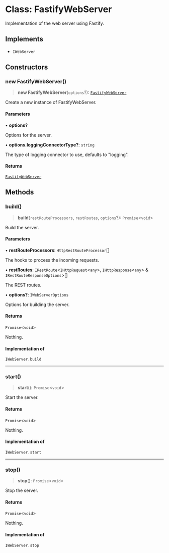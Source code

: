 # Class: FastifyWebServer

Implementation of the web server using Fastify.

## Implements

- `IWebServer`

## Constructors

### new FastifyWebServer()

> **new FastifyWebServer**(`options`?): [`FastifyWebServer`](FastifyWebServer.md)

Create a new instance of FastifyWebServer.

#### Parameters

• **options?**

Options for the server.

• **options.loggingConnectorType?**: `string`

The type of logging connector to use, defaults to "logging".

#### Returns

[`FastifyWebServer`](FastifyWebServer.md)

## Methods

### build()

> **build**(`restRouteProcessors`, `restRoutes`, `options`?): `Promise`\<`void`\>

Build the server.

#### Parameters

• **restRouteProcessors**: `HttpRestRouteProcessor`[]

The hooks to process the incoming requests.

• **restRoutes**: `IRestRoute`\<`IHttpRequest`\<`any`\>, `IHttpResponse`\<`any`\> & `IRestRouteResponseOptions`\>[]

The REST routes.

• **options?**: `IWebServerOptions`

Options for building the server.

#### Returns

`Promise`\<`void`\>

Nothing.

#### Implementation of

`IWebServer.build`

***

### start()

> **start**(): `Promise`\<`void`\>

Start the server.

#### Returns

`Promise`\<`void`\>

Nothing.

#### Implementation of

`IWebServer.start`

***

### stop()

> **stop**(): `Promise`\<`void`\>

Stop the server.

#### Returns

`Promise`\<`void`\>

Nothing.

#### Implementation of

`IWebServer.stop`
